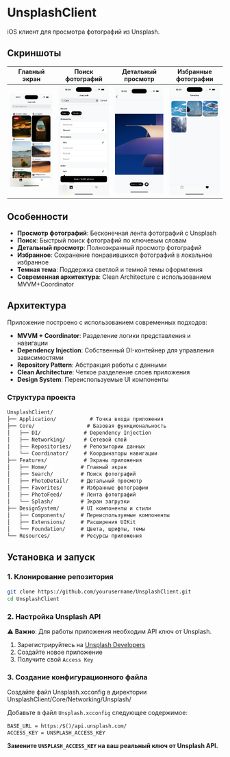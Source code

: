 # UnsplashClient

iOS клиент для просмотра фотографий из Unsplash.

## Скриншоты

| Главный экран | Поиск фотографий | Детальный просмотр | Избранные фотографии |
|:-------------:|:----------------:|:-----------------:|:-------------------:|
| <img src="screenshots/home.png" alt="Главный экран" width="200"/>| <img src="screenshots/search.png" alt="Поиск фотографий" width="200"/> | <img src="screenshots/detail.png" alt="Детальный просмотр" width="200"/> | <img src="screenshots/favorites.png" alt="Избранные фотографии" width="200"/> |

## Особенности

- **Просмотр фотографий**: Бесконечная лента фотографий с Unsplash
- **Поиск**: Быстрый поиск фотографий по ключевым словам
- **Детальный просмотр**: Полноэкранный просмотр фотографий
- **Избранное**: Сохранение понравившихся фотографий в локальное избранное
- **Темная тема**: Поддержка светлой и темной темы оформления
- **Современная архитектура**: Clean Architecture с использованием MVVM+Coordinator

## Архитектура

Приложение построено с использованием современных подходов:

- **MVVM + Coordinator**: Разделение логики представления и навигации
- **Dependency Injection**: Собственный DI-контейнер для управления зависимостями
- **Repository Pattern**: Абстракция работы с данными
- **Clean Architecture**: Четкое разделение слоев приложения
- **Design System**: Переиспользуемые UI компоненты

### Структура проекта

```
UnsplashClient/
├── Application/           # Точка входа приложения
├── Core/                 # Базовая функциональность
│   ├── DI/              # Dependency Injection
│   ├── Networking/      # Сетевой слой
│   ├── Repositories/    # Репозитории данных
│   └── Coordinator/     # Координаторы навигации
├── Features/            # Экраны приложения
│   ├── Home/           # Главный экран
│   ├── Search/         # Поиск фотографий
│   ├── PhotoDetail/    # Детальный просмотр
│   ├── Favorites/      # Избранные фотографии
│   ├── PhotoFeed/      # Лента фотографий
│   └── Splash/         # Экран загрузки
├── DesignSystem/       # UI компоненты и стили
│   ├── Components/     # Переиспользуемые компоненты
│   ├── Extensions/     # Расширения UIKit
│   └── Foundation/     # Цвета, шрифты, темы
└── Resources/          # Ресурсы приложения
```

## Установка и запуск

### 1. Клонирование репозитория

```bash
git clone https://github.com/yourusername/UnsplashClient.git
cd UnsplashClient
```

### 2. Настройка Unsplash API

⚠️ **Важно**: Для работы приложения необходим API ключ от Unsplash.

1. Зарегистрируйтесь на [Unsplash Developers](https://unsplash.com/developers)
2. Создайте новое приложение
3. Получите свой `Access Key`

### 3. Создание конфигурационного файла

Создайте файл Unsplash.xcconfig в директории UnsplashClient/Core/Networking/Unsplash/

Добавьте в файл `Unsplash.xcconfig` следующее содержимое:

```
BASE_URL = https:/$()/api.unsplash.com/
ACCESS_KEY = UNSPLASH_ACCESS_KEY
```

**Замените `UNSPLASH_ACCESS_KEY` на ваш реальный ключ от Unsplash API.**
